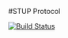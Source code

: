#STUP Protocol

[![Build Status](https://travis-ci.org/Wizmann/STUP-Protocol.svg?branch=master)](https://travis-ci.org/Wizmann/STUP-Protocol)
